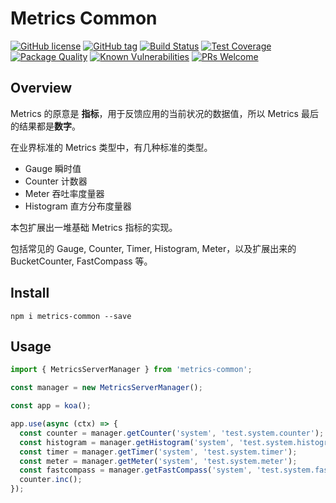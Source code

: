 # Metrics Common

[![GitHub license](https://img.shields.io/badge/license-MIT-blue.svg)](https://github.com/midwayjs/metrics-common/blob/master/LICENSE)
[![GitHub tag](https://img.shields.io/github/tag/midwayjs/metrics-common.svg)]()
[![Build Status](https://travis-ci.org/midwayjs/metrics-common.svg?branch=master)](https://travis-ci.org/midwayjs/metrics-common)
[![Test Coverage](https://img.shields.io/codecov/c/github/midwayjs/metrics-common/master.svg)](https://codecov.io/gh/midwayjs/metrics-common/branch/master)
[![Package Quality](http://npm.packagequality.com/shield/metrics-common.svg)](http://packagequality.com/#?package=metrics-common)
[![Known Vulnerabilities](https://snyk.io/test/npm/metrics-common/badge.svg)](https://snyk.io/test/npm/metrics-common)
[![PRs Welcome](https://img.shields.io/badge/PRs-welcome-brightgreen.svg)](https://github.com/midwayjs/metrics-common/pulls)

## Overview

Metrics 的原意是 **指标**，用于反馈应用的当前状况的数据值，所以 Metrics 最后的结果都是**数字**。

在业界标准的 Metrics 类型中，有几种标准的类型。

- Gauge 瞬时值
- Counter 计数器
- Meter 吞吐率度量器
- Histogram 直方分布度量器

本包扩展出一堆基础 Metrics 指标的实现。

包括常见的 Gauge, Counter, Timer, Histogram, Meter，以及扩展出来的 BucketCounter, FastCompass 等。

## Install

```shell
npm i metrics-common --save
```

## Usage

```js
import { MetricsServerManager } from 'metrics-common';

const manager = new MetricsServerManager();

const app = koa();

app.use(async (ctx) => {
  const counter = manager.getCounter('system', 'test.system.counter');
  const histogram = manager.getHistogram('system', 'test.system.histogram');
  const timer = manager.getTimer('system', 'test.system.timer');
  const meter = manager.getMeter('system', 'test.system.meter');
  const fastcompass = manager.getFastCompass('system', 'test.system.fastcompass');
  counter.inc();
});

```
